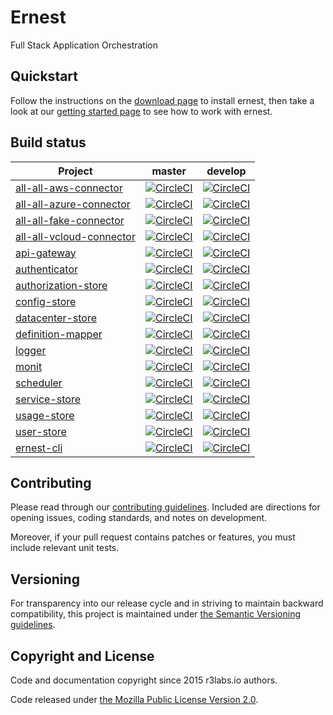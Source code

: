# Ernest

Full Stack Application Orchestration

## Quickstart

Follow the instructions on the [download page](http://docs.ernest.io/downloads/) to install ernest, then take a look at our [getting started page](http://docs.ernest.io/getting-started/) to see how to work with ernest.

## Build status


| Project | master | develop |
| ------- | ------ | ------- |
| [all-all-aws-connector](https://github.com/ernestio/all-all-aws-connector) | [![CircleCI](https://circleci.com/gh/ernestio/all-all-aws-connector/tree/master.svg?style=shield)](https://circleci.com/gh/ernestio/all-all-aws-connector/ernest/tree/master) | [![CircleCI](https://circleci.com/gh/ernestio/all-all-aws-connector/tree/develop.svg?style=shield)](https://circleci.com/gh/ernestio/all-all-aws-connector/ernest/tree/develop) |
| [all-all-azure-connector](https://github.com/ernestio/all-all-azure-connector) | [![CircleCI](https://circleci.com/gh/ernestio/all-all-azure-connector/tree/master.svg?style=shield)](https://circleci.com/gh/ernestio/all-all-azure-connector/ernest/tree/master) | [![CircleCI](https://circleci.com/gh/ernestio/all-all-azure-connector/tree/develop.svg?style=shield)](https://circleci.com/gh/ernestio/all-all-azure-connector/ernest/tree/develop) |
| [all-all-fake-connector](https://github.com/ernestio/all-all-fake-connector) | [![CircleCI](https://circleci.com/gh/ernestio/all-all-fake-connector/tree/master.svg?style=shield)](https://circleci.com/gh/ernestio/all-all-fake-connector/ernest/tree/master) | [![CircleCI](https://circleci.com/gh/ernestio/all-all-fake-connector/tree/develop.svg?style=shield)](https://circleci.com/gh/ernestio/all-all-fake-connector/ernest/tree/develop) |
| [all-all-vcloud-connector](https://github.com/ernestio/all-all-vcloud-connector) | [![CircleCI](https://circleci.com/gh/ernestio/all-all-vcloud-connector/tree/master.svg?style=shield)](https://circleci.com/gh/ernestio/all-all-vcloud-connector/ernest/tree/master) | [![CircleCI](https://circleci.com/gh/ernestio/all-all-vcloud-connector/tree/develop.svg?style=shield)](https://circleci.com/gh/ernestio/all-all-vcloud-connector/ernest/tree/develop) |
| [api-gateway](https://github.com/ernestio/api-gateway) | [![CircleCI](https://circleci.com/gh/ernestio/api-gateway/tree/master.svg?style=shield)](https://circleci.com/gh/ernestio/api-gateway/ernest/tree/master) | [![CircleCI](https://circleci.com/gh/ernestio/api-gateway/tree/develop.svg?style=shield)](https://circleci.com/gh/ernestio/api-gateway/ernest/tree/develop) |
| [authenticator](https://github.com/ernestio/authenticator) | [![CircleCI](https://circleci.com/gh/ernestio/authenticator/tree/master.svg?style=shield)](https://circleci.com/gh/ernestio/authenticator/ernest/tree/master) | [![CircleCI](https://circleci.com/gh/ernestio/authenticator/tree/develop.svg?style=shield)](https://circleci.com/gh/ernestio/authenticator/ernest/tree/develop) |
| [authorization-store](https://github.com/ernestio/authorization-store) | [![CircleCI](https://circleci.com/gh/ernestio/authorization-store/tree/master.svg?style=shield)](https://circleci.com/gh/ernestio/authorization-store/ernest/tree/master) | [![CircleCI](https://circleci.com/gh/ernestio/authorization-store/tree/develop.svg?style=shield)](https://circleci.com/gh/ernestio/authorization-store/ernest/tree/develop) |
| [config-store](https://github.com/ernestio/config-store) | [![CircleCI](https://circleci.com/gh/ernestio/config-store/tree/master.svg?style=shield)](https://circleci.com/gh/ernestio/config-store/ernest/tree/master) | [![CircleCI](https://circleci.com/gh/ernestio/config-store/tree/develop.svg?style=shield)](https://circleci.com/gh/ernestio/config-store/ernest/tree/develop) |
| [datacenter-store](https://github.com/ernestio/datacenter-store) | [![CircleCI](https://circleci.com/gh/ernestio/datacenter-store/tree/master.svg?style=shield)](https://circleci.com/gh/ernestio/datacenter-store/ernest/tree/master) | [![CircleCI](https://circleci.com/gh/ernestio/datacenter-store/tree/develop.svg?style=shield)](https://circleci.com/gh/ernestio/datacenter-store/ernest/tree/develop) |
| [definition-mapper](https://github.com/ernestio/definition-mapper) | [![CircleCI](https://circleci.com/gh/ernestio/definition-mapper/tree/master.svg?style=shield)](https://circleci.com/gh/ernestio/definition-mapper/ernest/tree/master) | [![CircleCI](https://circleci.com/gh/ernestio/definition-mapper/tree/develop.svg?style=shield)](https://circleci.com/gh/ernestio/definition-mapper/ernest/tree/develop) |
| [logger](https://github.com/ernestio/logger) | [![CircleCI](https://circleci.com/gh/ernestio/logger/tree/master.svg?style=shield)](https://circleci.com/gh/ernestio/logger/ernest/tree/master) | [![CircleCI](https://circleci.com/gh/ernestio/logger/tree/develop.svg?style=shield)](https://circleci.com/gh/ernestio/logger/ernest/tree/develop) |
| [monit](https://github.com/ernestio/monit) | [![CircleCI](https://circleci.com/gh/ernestio/monit/tree/master.svg?style=shield)](https://circleci.com/gh/ernestio/monit/ernest/tree/master) | [![CircleCI](https://circleci.com/gh/ernestio/monit/tree/develop.svg?style=shield)](https://circleci.com/gh/ernestio/monit/ernest/tree/develop) |
| [scheduler](https://github.com/ernestio/scheduler) | [![CircleCI](https://circleci.com/gh/ernestio/scheduler/tree/master.svg?style=shield)](https://circleci.com/gh/ernestio/scheduler/ernest/tree/master) | [![CircleCI](https://circleci.com/gh/ernestio/scheduler/tree/develop.svg?style=shield)](https://circleci.com/gh/ernestio/scheduler/ernest/tree/develop) |
| [service-store](https://github.com/ernestio/service-store) | [![CircleCI](https://circleci.com/gh/ernestio/service-store/tree/master.svg?style=shield)](https://circleci.com/gh/ernestio/service-store/ernest/tree/master) | [![CircleCI](https://circleci.com/gh/ernestio/service-store/tree/develop.svg?style=shield)](https://circleci.com/gh/ernestio/service-store/ernest/tree/develop) |
| [usage-store](https://github.com/ernestio/usage-store) | [![CircleCI](https://circleci.com/gh/ernestio/usage-store/tree/master.svg?style=shield)](https://circleci.com/gh/ernestio/usage-store/ernest/tree/master) | [![CircleCI](https://circleci.com/gh/ernestio/usage-store/tree/develop.svg?style=shield)](https://circleci.com/gh/ernestio/usage-store/ernest/tree/develop) |
| [user-store](https://github.com/ernestio/user-store) | [![CircleCI](https://circleci.com/gh/ernestio/user-store/tree/master.svg?style=shield)](https://circleci.com/gh/ernestio/user-store/ernest/tree/master) | [![CircleCI](https://circleci.com/gh/ernestio/user-store/tree/develop.svg?style=shield)](https://circleci.com/gh/ernestio/user-store/ernest/tree/develop) |
| [ernest-cli](https://github.com/ernestio/ernest-cli) | [![CircleCI](https://circleci.com/gh/ernestio/ernest-cli/tree/master.svg?style=shield)](https://circleci.com/gh/ernestio/ernest-cli/ernest/tree/master) | [![CircleCI](https://circleci.com/gh/ernestio/ernest-cli/tree/develop.svg?style=shield)](https://circleci.com/gh/ernestio/ernest-cli/ernest/tree/develop) |


## Contributing

Please read through our
[contributing guidelines](CONTRIBUTING.md).
Included are directions for opening issues, coding standards, and notes on
development.

Moreover, if your pull request contains patches or features, you must include
relevant unit tests.

## Versioning

For transparency into our release cycle and in striving to maintain backward
compatibility, this project is maintained under
[the Semantic Versioning guidelines](http://semver.org/).

## Copyright and License

Code and documentation copyright since 2015 r3labs.io authors.

Code released under
[the Mozilla Public License Version 2.0](LICENSE).
